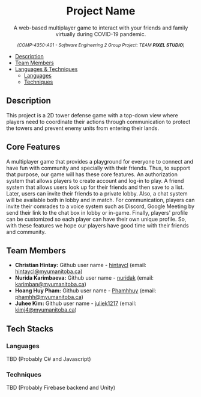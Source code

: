 <h1 align="center">Project Name</h1>
  <p align="center">A web-based multiplayer game to interact with your friends and family virtually during COVID-19 pandemic.<p>
  <p align="center">
    <sup>
      <i> (COMP-4350-A01 - Software Engineering 2 Group Project: TEAM <b>PIXEL STUDIO</b>) </i>
    </sup>
  </p>
  
- [Description](#description)
- [Team Members](#team-members)
- [Languages & Techniques](#tech-stacks)
  * [Languages](#languages)
  * [Techniques](#techniques)


## Description
This project is a 2D tower defense game with a top-down view where players need to coordinate their actions through communication to protect the towers and prevent enemy units from entering their lands. 

## Core Features
A multiplayer game that provides a playground for everyone to connect and have fun with community and specially with their friends. Thus, to support that purpose, our game will has these core features. An authorization system that allows players to create account and log-in to play. A friend system that allows users look up for their friends and then save to a list. Later, users can invite their friends to a private lobby. Also, a chat system will be available both in lobby and in match. For communication, players can invite their comrades to a voice system such as Discord, Google Meeting by send their link to the chat box in lobby or in-game. Finally, players' profile can be customized so each player can have their own unique profile. So, with these features we hope our players have good time with their friends and community. 

## Team Members
- **Christian Hintay:** Github user name - [hintaycl](https://github.com/hintaycl) (email: hintaycl@myumanitoba.ca)
- **Nurida Karimbaeva:** Github user name - [nuridak](https://github.com/nuridak) (email: karimban@myumanitoba.ca)
- **Hoang Huy Pham:** Github user name - [Phamhhuy](https://github.com/Phamhhuy) (email: phamhh@myumanitoba.ca)
- **Juhee Kim:** Github user name - [juliek1217](https://github.com/juliek1217) (email: kimj4@myumanitoba.ca)



## Tech Stacks
### Languages
TBD
(Probably C# and Javascript)

### Techniques
TBD
(Probably Firebase backend and Unity)
